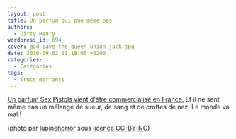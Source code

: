 ```yaml
---
layout: post
title: Un parfum qui pue même pas
authors:
  - Dirty Henry
wordpress_id: 694
cover: god-save-the-queen-union-jack.jpg
date: 2010-09-02 11:18:06 +0200
categories:
  - Catégories
tags:
  - Trucs marrants
---
```


[Un parfum Sex Pistols vient d'être commercialisé en France.](http://www.nme.com/news/sex-pistols/52816)
Et il ne sent même pas un mélange de sueur, de sang et de crottes de nez. Le
monde va mal !

(photo par [lupinehorror](http://www.flickr.com/photos/lupinehorror/) sous
[licence CC-BY-NC](http://creativecommons.org/licenses/by-nc/2.0/))
